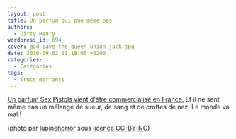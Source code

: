 ```yaml
---
layout: post
title: Un parfum qui pue même pas
authors:
  - Dirty Henry
wordpress_id: 694
cover: god-save-the-queen-union-jack.jpg
date: 2010-09-02 11:18:06 +0200
categories:
  - Catégories
tags:
  - Trucs marrants
---
```


[Un parfum Sex Pistols vient d'être commercialisé en France.](http://www.nme.com/news/sex-pistols/52816)
Et il ne sent même pas un mélange de sueur, de sang et de crottes de nez. Le
monde va mal !

(photo par [lupinehorror](http://www.flickr.com/photos/lupinehorror/) sous
[licence CC-BY-NC](http://creativecommons.org/licenses/by-nc/2.0/))
